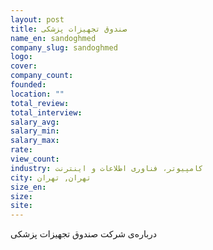 ```yaml
---
layout: post
title: صندوق تجهیزات پزشکی
name_en: sandoghmed
company_slug: sandoghmed
logo: 
cover: 
company_count:
founded:
location: ""
total_review: 
total_interview: 
salary_avg: 
salary_min: 
salary_max: 
rate: 
view_count: 
industry: کامپیوتر، فناوری اطلاعات و اینترنت
city: تهران, تهران
size_en: 
size: 
site: 
---
```


درباره‌ی شرکت صندوق تجهیزات پزشکی